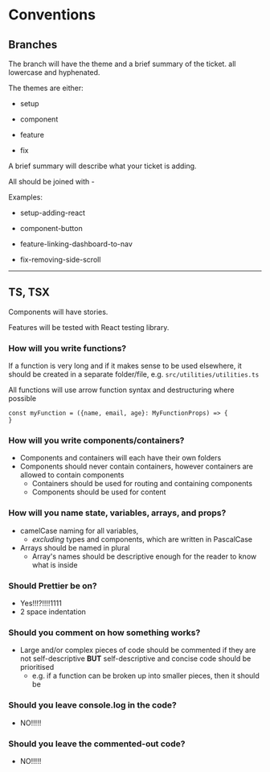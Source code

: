 # Conventions

## Branches

The branch will have the theme and a brief summary of the ticket. all lowercase and hyphenated.

The themes are either:

- setup

- component

- feature

- fix

A brief summary will describe what your ticket is adding.

All should be joined with -

Examples:

- setup-adding-react

- component-button

- feature-linking-dashboard-to-nav

- fix-removing-side-scroll

---

## TS, TSX
Components will have stories.

Features will be tested with React testing library.

### How will you write functions?

If a function is very long and if it makes sense to be used elsewhere, it should be created in a separate folder/file, e.g. `src/utilities/utilities.ts`

All functions will use arrow function syntax and destructuring where possible
```
const myFunction = ({name, email, age}: MyFunctionProps) => {
}
```

### How will you write components/containers?

- Components and containers will each have their own folders
- Components should never contain containers, however containers are allowed to contain components
  - Containers should be used for routing and containing components
  - Components should be used for content

### How will you name state, variables, arrays, and props?

- camelCase naming for all variables, 
  - _excluding_ types and components, which are written in PascalCase
- Arrays should be named in plural
  - Array's names should be descriptive enough for the reader to know what is inside

### Should Prettier be on?

- Yes!!!?!!!!1111
- 2 space indentation

### Should you comment on how something works?

- Large and/or complex pieces of code should be commented if they are not self-descriptive __BUT__ self-descriptive and concise code should be prioritised
  - e.g. if a function can be broken up into smaller pieces, then it should be

### Should you leave console.log in the code?

- NO!!!!!

### Should you leave the commented-out code?

- NO!!!!!
